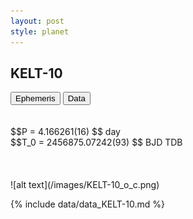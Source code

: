 ```yaml
---
layout: post
style: planet
---
```

<script src="../js/planets.js"></script>

## KELT-10

<!-- Tab links -->
<div class="tab">
<button class="tablinks" onclick="openCity(event, 'Ephemeris')">Ephemeris</button>
<button class="tablinks" onclick="openCity(event, 'Data')">Data</button>
</div>

<!-- Tab content -->
<div id="Ephemeris" class="tabcontent" markdown="1">
<br/><br/>
$$P = 4.166261(16) $$ day <br/>
$$T_0 = 2456875.07242(93) $$ BJD TDB
<br/><br/>
<br/><br/>
![alt text](/images/KELT-10_o_c.png)
</div>


<div id="Data" class="tabcontent" markdown="1">

{% include data/data_KELT-10.md %}

</div>

<script src="../js/tabs.js"></script>


